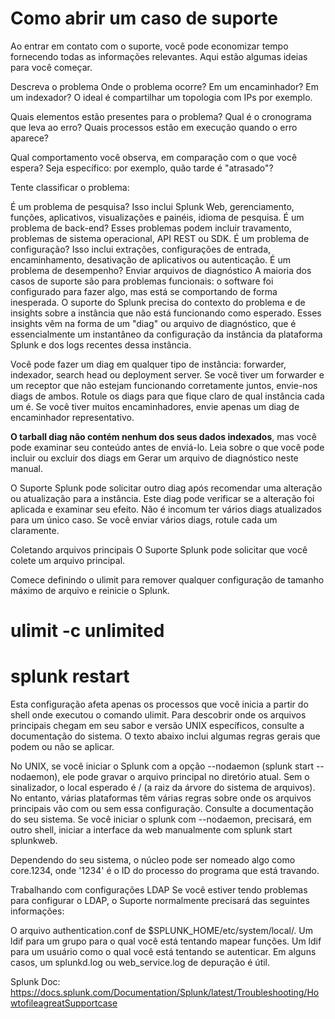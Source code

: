 # Como abrir um caso de suporte

Ao entrar em contato com o suporte, você pode economizar tempo fornecendo todas as informações relevantes. Aqui estão algumas ideias para você começar.

Descreva o problema
Onde o problema ocorre? Em um encaminhador? Em um indexador? O ideal é compartilhar um topologia com IPs por exemplo.

Quais elementos estão presentes para o problema? Qual é o cronograma que leva ao erro? Quais processos estão em execução quando o erro aparece?

Qual comportamento você observa, em comparação com o que você espera? Seja específico: por exemplo, quão tarde é "atrasado"?

Tente classificar o problema:

É um problema de pesquisa? Isso inclui Splunk Web, gerenciamento, funções, aplicativos, visualizações e painéis, idioma de pesquisa.
É um problema de back-end? Esses problemas podem incluir travamento, problemas de sistema operacional, API REST ou SDK.
É um problema de configuração? Isso inclui extrações, configurações de entrada, encaminhamento, desativação de aplicativos ou autenticação.
É um problema de desempenho?
Enviar arquivos de diagnóstico
A maioria dos casos de suporte são para problemas funcionais: o software foi configurado para fazer algo, mas está se comportando de forma inesperada. O suporte do Splunk precisa do contexto do problema e de insights sobre a instância que não está funcionando como esperado. Esses insights vêm na forma de um "diag" ou arquivo de diagnóstico, que é essencialmente um instantâneo da configuração da instância da plataforma Splunk e dos logs recentes dessa instância.

Você pode fazer um diag em qualquer tipo de instância: forwarder, indexador, search head ou deployment server. Se você tiver um forwarder e um receptor que não estejam funcionando corretamente juntos, envie-nos diags de ambos. Rotule os diags para que fique claro de qual instância cada um é. Se você tiver muitos encaminhadores, envie apenas um diag de encaminhador representativo.

**O tarball diag não contém nenhum dos seus dados indexados**, mas você pode examinar seu conteúdo antes de enviá-lo. Leia sobre o que você pode incluir ou excluir dos diags em Gerar um arquivo de diagnóstico neste manual.

O Suporte Splunk pode solicitar outro diag após recomendar uma alteração ou atualização para a instância. Este diag pode verificar se a alteração foi aplicada e examinar seu efeito. Não é incomum ter vários diags atualizados para um único caso. Se você enviar vários diags, rotule cada um claramente.

Coletando arquivos principais
O Suporte Splunk pode solicitar que você colete um arquivo principal.

Comece definindo o ulimit para remover qualquer configuração de tamanho máximo de arquivo e reinicie o Splunk.

# ulimit -c unlimited
# splunk restart

Esta configuração afeta apenas os processos que você inicia a partir do shell onde executou o comando ulimit. Para descobrir onde os arquivos principais chegam em seu sabor e versão UNIX específicos, consulte a documentação do sistema. O texto abaixo inclui algumas regras gerais que podem ou não se aplicar.

No UNIX, se você iniciar o Splunk com a opção --nodaemon (splunk start --nodaemon), ele pode gravar o arquivo principal no diretório atual. Sem o sinalizador, o local esperado é / (a ​​raiz da árvore do sistema de arquivos). No entanto, várias plataformas têm várias regras sobre onde os arquivos principais vão com ou sem essa configuração. Consulte a documentação do seu sistema. Se você iniciar o splunk com --nodaemon, precisará, em outro shell, iniciar a interface da web manualmente com splunk start splunkweb.

Dependendo do seu sistema, o núcleo pode ser nomeado algo como core.1234, onde '1234' é o ID do processo do programa que está travando.

Trabalhando com configurações LDAP
Se você estiver tendo problemas para configurar o LDAP, o Suporte normalmente precisará das seguintes informações:

O arquivo authentication.conf de $SPLUNK_HOME/etc/system/local/.
Um ldif para um grupo para o qual você está tentando mapear funções.
Um ldif para um usuário como o qual você está tentando se autenticar.
Em alguns casos, um splunkd.log ou web_service.log de depuração é útil.

Splunk Doc:
https://docs.splunk.com/Documentation/Splunk/latest/Troubleshooting/HowtofileagreatSupportcase
